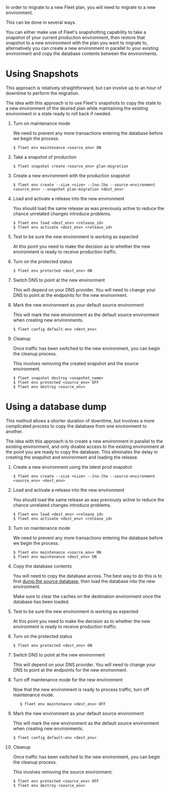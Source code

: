 In order to migrate to a new Fleet plan, you will need to migrate to a new environment.

This can be done in several ways.

You can either make use of Fleet's snapshotting capability to take a snapshot of your current production environment, then restore that snapshot to a new environment with the plan you want to migrate to, alternatively you can create a new environment in parallel to your existing environment and copy the database contents between the environments.

# Using Snapshots

This approach is relatively straightforward, but can involve up to an hour of downtime to perform the migration.

The idea with this approach is to use Fleet's snapshots to copy the state to a new environment of the desired plan
while maintaining the existing environment in a state ready to roll back if needed.

1. Turn on maintenance mode

      We need to prevent any more transactions entering the database before we begin the process.

      ```
      $ fleet env maintenance <source_env> ON
      ```

1. Take a snapshot of production

      ```
      $ fleet snapshot create <source_env> plan-migration
      ```

1. Create a new environment with the production snapshot

      ```
      $ fleet env create --size <size> --[no-]ha --source-environment <source_env> --snapshot plan-migration <dest_env>
      ```

1. Load and activate a release into the new environment

      You should load the same release as was previously active to reduce the chance unrelated changes
      introduce problems.

      ```
      $ fleet env load <dest_env> <release_id>
      $ fleet env activate <dest_env> <release_id>
      ```

1. Test to be sure the new environment is working as expected

      At this point you need to make the decision as to whether the new environment is ready to
      receive production traffic.

1. Turn on the protected status

      ```
      $ fleet env protected <dest_env> ON
      ```

1. Switch DNS to point at the new environment

      This will depend on your DNS provider. You will need to change your DNS to point at the endpoints for the new environment.

1. Mark the new environment as your default source environment

      This will mark the new environment as the default source environment when creating new environments.

      ```
      $ fleet config default-env <dest_env>
      ```

1. Cleanup

      Once traffic has been switched to the new environment, you can begin the cleanup process.

      This involves removing the created snapshot and the source environment.

      ```
      $ fleet snapshot destroy <snapshot_name>
      $ fleet env protected <source_env> OFF
      $ fleet env destroy <source_env>
      ```

# Using a database dump

This method allows a shorter duration of downtime, but involves a more complicated process to copy the database from one environment to another.

The idea with this approach is to create a new environment in parallel to the existing environment, and only disable access to the existing environment at the point you are ready to copy the database. This eliminates the delay in creating the snapshot and environment and loading the release.

1. Create a new environment using the latest prod snapshot

      ```
      $ fleet env create --size <size> --[no-]ha --source-environment <source_env> <dest_env>
      ```

1. Load and activate a release into the new environment

      You should load the same release as was previously active to reduce the chance unrelated changes
      introduce problems.

      ```
      $ fleet env load <dest_env> <release_id>
      $ fleet env activate <dest_env> <release_id>
      ```

1. Turn on maintenance mode

      We need to prevent any more transactions entering the database before we begin the process.

      ```
      $ fleet env maintenance <source_env> ON
      $ fleet env maintenance <dest_env> ON
      ```

1. Copy the database contents

      You will need to copy the database across. The best way to do this is to first
      [dump the source database](/how-to/manage-databases/#dumping-a-database), then
      load the database into the new environment.

      Make sure to clear the caches on the destination environment once the database has been loaded.

1. Test to be sure the new environment is working as expected

      At this point you need to make the decision as to whether the new environment is ready to
      receive production traffic.

1. Turn on the protected status

      ```
      $ fleet env protected <dest_env> ON
      ```

1. Switch DNS to point at the new environment

      This will depend on your DNS provider. You will need to change your DNS to point at the endpoints for the new environment.

1. Turn off maintenance mode for the new environment

      Now that the new environment is ready to process traffic, turn off maintenance mode.

      ```
         $ fleet env maintenance <dest_env> OFF
      ```

1. Mark the new environment as your default source environment

      This will mark the new environment as the default source environment when creating new environments.

      ```
      $ fleet config default-env <dest_env>
      ```

1. Cleanup

      Once traffic has been switched to the new environment, you can begin the cleanup process.

      This involves removing the source environment.

      ```
      $ fleet env protected <source_env> OFF
      $ fleet env destroy <source_env>
      ```
